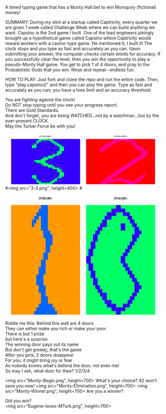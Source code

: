 A timed typing game that has a Monty Hall bet to win Monopoly (fictional) money!

SUMMARY: During my stint at a startup called Captricity, every quarter we are given 1 week called Challenge Week where we can build anything we want. Capsino is the 2nd game I built. One of the lead engineers jokingly brought up a hypothetical game called Capsino where Captricity would reward workers with a casino-type game. He mentioned it; I built it! The clock stops and you type as fast and accurately as you can. Upon submitting your answer, the computer checks certain words for accuracy. If you successfully clear the level, then you win the opportunity to play a pseudo-Monty Hall game. You get to pick 1 of 4 doors, and pray to the Probabilistic Gods that you win. Rinse and repeat--endless fun.

HOW TO PLAY: Just fork and clone the repo and run the entire code. Then, type "play.capsino()" and then you can play the game. Type as fast and accurately as you can; you have a time limit and an accuracy threshold.

You are fighting against the clock!  
Do NOT stop typing until you see your progress report.  
There are Gold Standards.  
And don't forget, you are being WATCHED...not by a watchman...but by the ever-present CLOCK.  
May the Turker Force be with you!  

![Countdown!](3-2.png)
#<img src="3-2.png", height=400>
#<img src="1-GO.png" height=400>

Riddle me this: Behind this wall are 4 doors  
They can either make you rich or make your poor  
There is but 1 prize  
but here's a surprise  
The winning door pays out its name  
But don't get greedy, that's the game  
After you pick, 2 doors disappear  
For you, it might bring joy or fear  
As nobody knows what's behind the door, not even me!  
So may I ask, what door for thee? 1/2/3/4  

<img src="Monty-Begin.png", height=700>
What's your choice? 42 won't save you now!
<img src="Monty-Elimination.png", height=700>
<img src="Monty-Winner.png", height=700>
Are you a winner?  

Did you win?  
<img src="Eugene-loves-MTurk.png", height=700>



